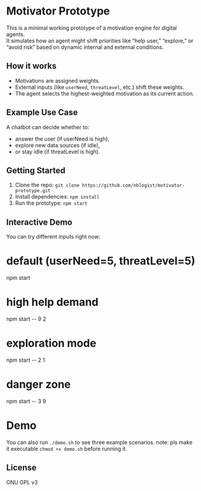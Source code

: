 # Motivator Prototype

This is a minimal working prototype of a motivation engine for digital agents.  
It simulates how an agent might shift priorities like “help user,” “explore,” or “avoid risk” based on dynamic internal and external conditions.

## How it works

- Motivations are assigned weights.
- External inputs (like `userNeed`, `threatLevel`, etc.) shift these weights.
- The agent selects the highest-weighted motivation as its current action.

## Example Use Case

A chatbot can decide whether to:
- answer the user (if userNeed is high),
- explore new data sources (if idle),
- or stay idle (if threatLevel is high).

## Getting Started

1. Clone the repo: `git clone https://github.com/nblogist/motivator-prototype.git`
2. Install dependencies: `npm install`
3. Run the prototype: `npm start`

## Interactive Demo

You can try different inputs right now:

# default (userNeed=5, threatLevel=5)
npm start

# high help demand
npm start -- 9 2

# exploration mode
npm start -- 2 1

# danger zone
npm start -- 3 9

# Demo
You can also run `./demo.sh` to see three example scenarios.
note: pls make it executable `chmod +x demo.sh` before running it.

## License

GNU GPL v3
